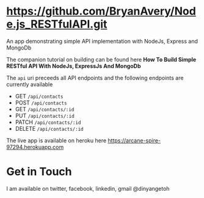 # https://github.com/BryanAvery/Node.js_RESTfulAPI.git

An app demonstrating simple API implementation with NodeJs, Express and MongoDb

The companion tutorial on building can be found here <b>How To Build Simple RESTful API With NodeJs, ExpressJs And MongoDb</b> 

The `api` uri preceeds all API endpoints and the following endpoints are currently available
* GET `/api/contacts`
* POST `/api/contacts`
* GET `/api/contacts/:id`
* PUT `/api/contacts/:id`
* PATCH `/api/contacts/:id`
* DELETE `/api/contacts/:id`

The live app is available on heroku here
https://arcane-spire-97294.herokuapp.com


Get in Touch
===============

I am available on twitter, facebook, linkedin, gmail @dinyangetoh